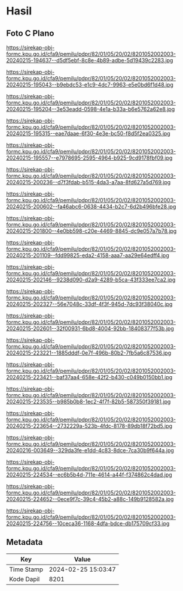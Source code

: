 # Hasil

## Foto C Plano

https://sirekap-obj-formc.kpu.go.id/cfa9/pemilu/pdpr/82/01/05/20/02/8201052002003-20240215-194637--d5df5ebf-8c8e-4b89-adbe-5d19439c2283.jpg

https://sirekap-obj-formc.kpu.go.id/cfa9/pemilu/pdpr/82/01/05/20/02/8201052002003-20240215-195043--b9ebdc53-e1c9-4dc7-9963-e5e0bd6f1d48.jpg

https://sirekap-obj-formc.kpu.go.id/cfa9/pemilu/pdpr/82/01/05/20/02/8201052002003-20240215-195204--3e53eadd-0598-4e1a-b33a-b6e5762a62e8.jpg

https://sirekap-obj-formc.kpu.go.id/cfa9/pemilu/pdpr/82/01/05/20/02/8201052002003-20240215-195315--eae7daae-6f30-4e3e-bc50-f8d5f2ea0325.jpg

https://sirekap-obj-formc.kpu.go.id/cfa9/pemilu/pdpr/82/01/05/20/02/8201052002003-20240215-195557--e7978695-2595-4964-b925-9cd9178fbf09.jpg

https://sirekap-obj-formc.kpu.go.id/cfa9/pemilu/pdpr/82/01/05/20/02/8201052002003-20240215-200236--d7f3fdab-b515-4da3-a7aa-8fd627a5d769.jpg

https://sirekap-obj-formc.kpu.go.id/cfa9/pemilu/pdpr/82/01/05/20/02/8201052002003-20240215-200602--fa46abc6-0638-4434-b2c7-6d2b496bfe28.jpg

https://sirekap-obj-formc.kpu.go.id/cfa9/pemilu/pdpr/82/01/05/20/02/8201052002003-20240215-201800--4e0bb598-c20e-4469-8845-dc9e057a7b78.jpg

https://sirekap-obj-formc.kpu.go.id/cfa9/pemilu/pdpr/82/01/05/20/02/8201052002003-20240215-201109--fdd99825-eda2-4158-aaa7-aa29e64edff4.jpg

https://sirekap-obj-formc.kpu.go.id/cfa9/pemilu/pdpr/82/01/05/20/02/8201052002003-20240215-202146--9238d090-d2a9-4289-b5ca-43f333ee7ca2.jpg

https://sirekap-obj-formc.kpu.go.id/cfa9/pemilu/pdpr/82/01/05/20/02/8201052002003-20240215-202327--56e7048c-33df-4f3f-945d-7dc93f38040c.jpg

https://sirekap-obj-formc.kpu.go.id/cfa9/pemilu/pdpr/82/01/05/20/02/8201052002003-20240215-202601--32f00931-6bd8-4004-92bb-18408377f53b.jpg

https://sirekap-obj-formc.kpu.go.id/cfa9/pemilu/pdpr/82/01/05/20/02/8201052002003-20240215-223221--1885dddf-0e7f-496b-80b2-7fb5a6c87536.jpg

https://sirekap-obj-formc.kpu.go.id/cfa9/pemilu/pdpr/82/01/05/20/02/8201052002003-20240215-223421--baf37aa4-658e-42f2-b430-c049b0150bb1.jpg

https://sirekap-obj-formc.kpu.go.id/cfa9/pemilu/pdpr/82/01/05/20/02/8201052002003-20240215-223535--b985b0b8-1ec2-4f7f-82b5-587350f39181.jpg

https://sirekap-obj-formc.kpu.go.id/cfa9/pemilu/pdpr/82/01/05/20/02/8201052002003-20240215-223654--2732229a-523b-4fdc-8178-89db18f72bd5.jpg

https://sirekap-obj-formc.kpu.go.id/cfa9/pemilu/pdpr/82/01/05/20/02/8201052002003-20240216-003649--329da3fe-e1dd-4c83-8dce-7ca30b9f644a.jpg

https://sirekap-obj-formc.kpu.go.id/cfa9/pemilu/pdpr/82/01/05/20/02/8201052002003-20240215-224534--ec6b5b4d-711e-4614-a44f-f374862c4dad.jpg

https://sirekap-obj-formc.kpu.go.id/cfa9/pemilu/pdpr/82/01/05/20/02/8201052002003-20240215-224652--0ece9f7c-39c4-45b2-a88c-149b9128582a.jpg

https://sirekap-obj-formc.kpu.go.id/cfa9/pemilu/pdpr/82/01/05/20/02/8201052002003-20240215-224756--10ceca36-1168-4dfa-bdce-db175709cf33.jpg


## Metadata

| Key        | Value               |
| ---------- | ------------------- |
| Time Stamp | 2024-02-25 15:03:47 |
| Kode Dapil | 8201                |



